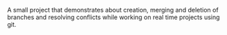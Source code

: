 A small project that demonstrates about creation, merging and deletion of branches and resolving conflicts while working on real time projects using git.
